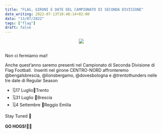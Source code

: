 ```yaml
---
title: "FLAG, GIRONI E DATE DEL CAMPIONATO DI SECONDA DIVISIONE"
date_writing: 2022-07-13T10:48:14+02:00
data: "13/07/2022"
tags: ["flag"]
draft: false
---
```


<center>
<img class="articolo" src="../img/2022/flag_girone_campionato.jpg">
</center>
<br />

Non ci fermiamo mai!  
  
Anche quest’anno saremo presenti nel Campionato di Seconda Divisione di Flag Football.
  ⁣
Inseriti nel girone CENTRO-NORD affronteremo @bengalsbrescia, @lionsbergamo, @dovesbologna e @trentothunders nelle tre date di Regular Season
⁣  
- 🗓️17 Luglio📍Trento⁣
- 🗓️31 Luglio 📍Brescia ⁣
- 🗓️4 Settembre 📍Reggio Emilia⁣
  
Stay Tuned 🏈⁣  
⁣  
**GO HOGS!**🏈🐷⁣
